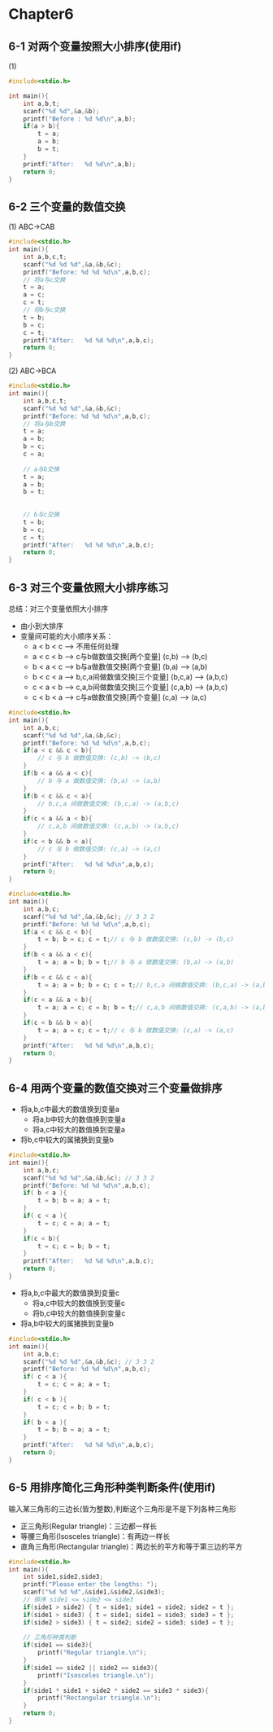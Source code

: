 # Chapter6

## 6-1 对两个变量按照大小排序(使用if)

(1)

```c
#include<stdio.h>

int main(){
	int a,b,t;
	scanf("%d %d",&a,&b);
	printf("Before : %d %d\n",a,b);
	if(a > b){
		t = a;
		a = b;
		b = t;
	}
	printf("After:   %d %d\n",a,b);
	return 0;
}
```





## 6-2 三个变量的数值交换

(1) ABC->CAB

```c
#include<stdio.h>
int main(){
	int a,b,c,t;
	scanf("%d %d %d",&a,&b,&c);
	printf("Before: %d %d %d\n",a,b,c);
	// 将a与c交换
	t = a;
	a = c;
	c = t;
	// 将b与c交换
	t = b;
    b = c;
    c = t;
	printf("After:   %d %d %d\n",a,b,c);
	return 0;
}
```



(2) ABC->BCA

```c
#include<stdio.h>
int main(){
	int a,b,c,t;
	scanf("%d %d %d",&a,&b,&c);
	printf("Before: %d %d %d\n",a,b,c);
	// 将a与b交换
	t = a;
    a = b;
    b = c;
    c = a;
    
    // a与b交换
    t = a;
    a = b;
    b = t;
    
    
    // b与c交换
    t = b;
    b = c;
    c = t;
	printf("After:   %d %d %d\n",a,b,c);
	return 0;
}
```







## 6-3 对三个变量依照大小排序练习

总结：对三个变量依照大小排序

- 由小到大排序
- 变量间可能的大小顺序关系：
  - a < b < c  -->  不用任何处理
  - a < c < b  -->  c与b做数值交换[两个变量] (c,b) --> (b,c)
  - b < a < c  -->  b与a做数值交换[两个变量] (b,a) --> (a,b)
  - b < c < a  -->  b,c,a间做数值交换[三个变量] (b,c,a) --> (a,b,c)
  - c < a < b  -->   c,a,b间做数值交换[三个变量] (c,a,b) --> (a,b,c)
  - c < b < a -->  c与a做数值交换[两个变量] (c,a) --> (a,c)



```c
#include<stdio.h>
int main(){
	int a,b,c;
	scanf("%d %d %d",&a,&b,&c);
	printf("Before: %d %d %d\n",a,b,c);
	if(a < c && c < b){
		// c 与 b 做数值交换: (c,b) -> (b,c)
	}
	if(b < a && a < c){
		// b 与 a 做数值交换: (b,a) -> (a,b)
	}
	if(b < c && c < a){
		// b,c,a 间做数值交换: (b,c,a) -> (a,b,c)
	}
	if(c < a && a < b){
		// c,a,b 间做数值交换: (c,a,b) -> (a,b,c)
	}
	if(c < b && b < a){
		// c 与 b 做数值交换: (c,a) -> (a,c)
	}
	printf("After:   %d %d %d\n",a,b,c);
	return 0;
}
```





```c
#include<stdio.h>
int main(){
	int a,b,c;
	scanf("%d %d %d",&a,&b,&c); // 3 3 2
	printf("Before: %d %d %d\n",a,b,c);
	if(a < c && c < b){
		t = b; b = c; c = t;// c 与 b 做数值交换: (c,b) -> (b,c)
	}
	if(b < a && a < c){
		t = a; a = b; b = t;// b 与 a 做数值交换: (b,a) -> (a,b)
	}
	if(b < c && c < a){
		t = a; a = b; b = c; c = t;// b,c,a 间做数值交换: (b,c,a) -> (a,b,c)
	}
	if(c < a && a < b){
		t = a; a = c; c = b; b = t;// c,a,b 间做数值交换: (c,a,b) -> (a,b,c)
	}
	if(c < b && b < a){
		t = a; a = c; c = t;// c 与 b 做数值交换: (c,a) -> (a,c)
	}
	printf("After:   %d %d %d\n",a,b,c);
	return 0;
}
```





## 6-4 用两个变量的数值交换对三个变量做排序

- 将a,b,c中最大的数值换到变量a
  - 将a,b中较大的数值换到变量a
  - 将a,c中较大的数值换到变量a
- 将b,c中较大的属猪换到变量b

```c
#include<stdio.h>
int main(){
	int a,b,c;
	scanf("%d %d %d",&a,&b,&c); // 3 3 2
	printf("Before: %d %d %d\n",a,b,c);
	if( b < a ){
		t = b; b = a; a = t;
	}
	if( c < a ){
		t = c; c = a; a = t;
	}
	if(c < b){
		t = c; c = b; b = t;
	}
	printf("After:   %d %d %d\n",a,b,c);
	return 0;
}
```



- 将a,b,c中最大的数值换到变量c
  - 将a,c中较大的数值换到变量c
  - 将b,c中较大的数值换到变量c
- 将a,b中较大的属猪换到变量b



```c
#include<stdio.h>
int main(){
	int a,b,c;
	scanf("%d %d %d",&a,&b,&c); // 3 3 2
	printf("Before: %d %d %d\n",a,b,c);
	if( c < a ){
		t = c; c = a; a = t;
	}
	if( c < b ){
		t = c; c = b; b = t;
	}
	if( b < a ){
		t = b; b = a; a = t;
	}
	printf("After:   %d %d %d\n",a,b,c);
	return 0;
}
```



## 6-5 用排序简化三角形种类判断条件(使用if)

输入某三角形的三边长(皆为整数),判断这个三角形是不是下列各种三角形

- 正三角形(Regular triangle)：三边都一样长
- 等腰三角形(Isosceles triangle)：有两边一样长
- 直角三角形(Rectangular triangle)：两边长的平方和等于第三边的平方

```c
#include<stdio.h>
int main(){
    int side1,side2,side3;
	printf("Please enter the lengths: ");
    scanf("%d %d %d",&side1,&side2,&side3);
    // 排序 side1 <= side2 <= side3
    if(side1 > side2) { t = side1; side1 = side2; side2 = t };
    if(side1 > side3) { t = side1; side1 = side3; side3 = t };
    if(side2 > side3) { t = side2; side2 = side3; side3 = t };
    
    // 三角形种类判断
    if(side1 == side3){
        printf("Regular triangle.\n");
    }
    if(side1 == side2 || side2 == side3){
        printf("Isosceles triangle.\n");
    }
    if(side1 * side1 + side2 * side2 == side3 * side3){
        printf("Rectangular triangle.\n");
    }
    return 0;
}
```


